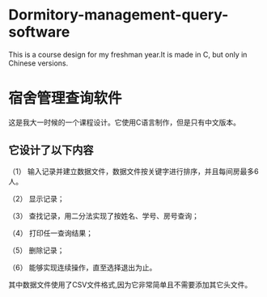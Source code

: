 # Dormitory-management-query-software
This is a course design for my freshman year.It is made in C, but only in Chinese versions.

# 宿舍管理查询软件
这是我大一时候的一个课程设计。它使用C语言制作，但是只有中文版本。

## 它设计了以下内容
（1）	输入记录并建立数据文件，数据文件按关键字进行排序，并且每间房最多6人。

（2）	显示记录；

（3）	查找记录，用二分法实现了按姓名、学号、房号查询；

（4）	打印任一查询结果；

（5）	删除记录；

（6）	能够实现连续操作，直至选择退出为止。

其中数据文件使用了CSV文件格式,因为它非常简单且不需要添加其它头文件。
